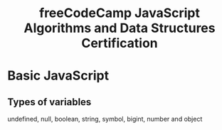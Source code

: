 <h1 align=center>freeCodeCamp JavaScript Algorithms and Data Structures Certification</h1>

# Basic JavaScript

## Types of variables
undefined, null, boolean, string, symbol, bigint, number and object